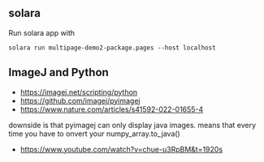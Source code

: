 ## solara
Run solara app with
```commandline
solara run multipage-demo2-package.pages --host localhost
```


## ImageJ and Python
- https://imagej.net/scripting/python
- https://github.com/imagej/pyimagej
- https://www.nature.com/articles/s41592-022-01655-4

downside is that pyimagej can only display java images. means that every time you have to onvert your numpy_array.to_java()
- https://www.youtube.com/watch?v=chue-u3RpBM&t=1920s

